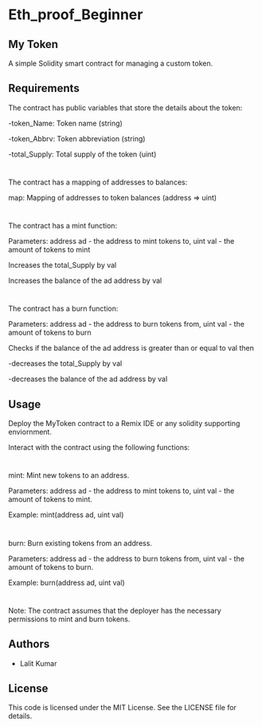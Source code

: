 # Eth_proof_Beginner

## My Token
A simple Solidity smart contract for managing a custom token.
## Requirements
The contract has public variables that store the details about the token:

  -token_Name: Token name (string)
  
  -token_Abbrv: Token abbreviation (string)
  
  -total_Supply: Total supply of the token (uint)
 #
The contract has a mapping of addresses to balances:

map: Mapping of addresses to token balances (address => uint)

#
The contract has a mint function:

Parameters: address ad - the address to mint tokens to, uint val - the amount of tokens to mint

Increases the total_Supply by val

Increases the balance of the ad address by val

#
The contract has a burn function:

Parameters: address ad - the address to burn tokens from, uint val - the amount of tokens to burn

Checks if the balance of the ad address is greater than or equal to val then

  -decreases the total_Supply by val
  
  -decreases the balance of the ad address by val
  

## Usage
Deploy the MyToken contract to a Remix IDE or any solidity supporting enviornment.

Interact with the contract using the following functions:

#
mint: Mint new tokens to an address.

Parameters: address ad - the address to mint tokens to, uint val - the amount of tokens to mint.

Example: mint(address ad, uint val)
#

burn: Burn existing tokens from an address.

Parameters: address ad - the address to burn tokens from, uint val - the amount of tokens to burn.

Example: burn(address ad, uint val)

#
Note: The contract assumes that the deployer has the necessary permissions to mint and burn tokens.


## Authors

- Lalit Kumar


## License

This code is licensed under the MIT License. See the LICENSE file for details.
